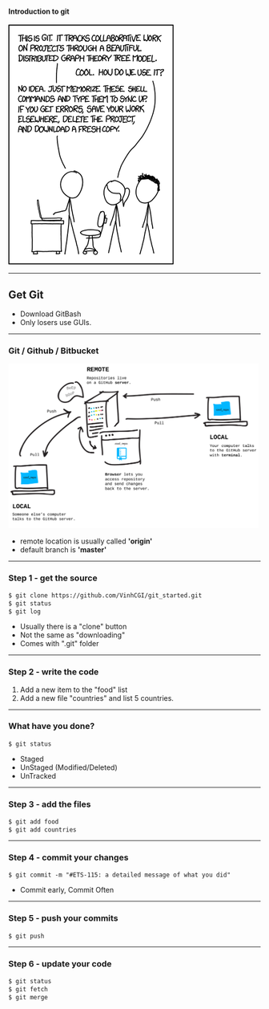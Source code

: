 #### Introduction to git

![XKCD](/images/xkcd.png)

---

## Get Git

* Download GitBash
* Only losers use GUIs.

---

### Git / Github / Bitbucket

<img src="/images/remote.png" width="500"/>

* remote location is usually called **'origin'**
* default branch is **'master'**

---

### Step 1 - get the source

```
$ git clone https://github.com/VinhCGI/git_started.git
$ git status
$ git log
```

* Usually there is a "clone" button
* Not the same as "downloading"
* Comes with ".git" folder

---

### Step 2 - write the code

1. Add a new item to the "food" list
2. Add a new file "countries" and list 5 countries.

---

### What have you done?

```
$ git status
```

* Staged
* UnStaged (Modified/Deleted)
* UnTracked

---

### Step 3 - add the files

```
$ git add food
$ git add countries
```

---

### Step 4 - commit your changes

```
$ git commit -m "#ETS-115: a detailed message of what you did"
```

* Commit early, Commit Often

---

### Step 5 - push your commits

```
$ git push
```

---

### Step 6 - update your code

```
$ git status
$ git fetch
$ git merge
```
